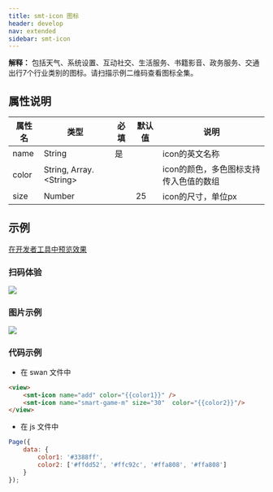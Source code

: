 ```yaml
---
title: smt-icon 图标
header: develop
nav: extended
sidebar: smt-icon
---
```


**解释：** 包括天气、系统设置、互动社交、生活服务、书籍影音、政务服务、交通出行7个行业类别的图标。请扫描示例二维码查看图标全集。

##  属性说明 

|属性名 | 类型 | 必填 | 默认值 |说明 |
|---|---|---|---|---|
|name |String |是||icon的英文名称|
|color |String, Array.&lt;String&gt; |||icon的颜色，多色图标支持传入色值的数组|
|size |Number ||25|icon的尺寸，单位px|

## 示例

<a href="swanide://fragment/1151cb408d98313c4e79bb6a62755bfa1577193673206" title="在开发者工具中预览效果" target="_self">在开发者工具中预览效果</a>

### 扫码体验

<img src="https://b.bdstatic.com/miniapp/assets/images/doc_demo/smt-icon.png"  class="demo-qrcode-image" />

###  图片示例 

<div class="m-doc-custom-examples">
    <div class="m-doc-custom-examples-correct">
        <img src="https://b.bdstatic.com/miniapp/images/smt-icon.gif">
    </div>  
</div>

###  代码示例

* 在 swan 文件中

```html
<view>
    <smt-icon name="add" color="{{color1}}" />
    <smt-icon name="smart-game-m" size="30"  color="{{color2}}"/>
</view>
```


* 在 js 文件中

```javascript
Page({
    data: {
        color1: '#3388ff',
        color2: ['#ffdd52', '#ffc92c', '#ffa808', '#ffa808']
    }
});
```





